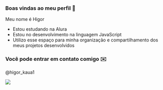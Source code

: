 ### Boas vindas ao meu perfil 🤍

Meu nome é Higor 

- Estou estudando na Alura
- Estou no desenvolvimento na linguagem JavaScript
- Utilizo esse espaço para minha organização e compartilhamento dos meus projetos desenvolvidos

### Você pode entrar em contato comigo ✉️

@higor_kaua1

![](https://tenor.com/pt-BR/view/messi-bar%C3%A7a-word-cup2022-psg-lionel-messi-gif-27465066)
